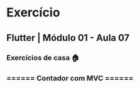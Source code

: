 # Exercício
## Flutter | Módulo 01 - Aula 07
### Exercícios de casa 🏠
### ====== Contador com MVC ======